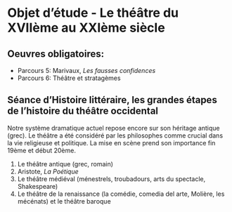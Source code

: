 


# Objet d’étude - Le théâtre du XVIIème au XXIème siècle

## Oeuvres obligatoires:

- Parcours 5: Marivaux, *Les fausses confidences*
- Parcours 6: Théâtre et stratagèmes

## Séance d’Histoire littéraire, les grandes étapes de l’histoire du théâtre occidental

Notre système dramatique actuel repose encore sur son héritage antique (grec). Le théâtre a été considéré par les philosophes comme crucial dans la vie religieuse et politique. La mise en scène prend son importance fin 19ème et début 20ème. 

1. Le théâtre antique (grec, romain)
2. Aristote, *La Poétique*
2. Le théâtre médiéval (ménestrels, troubadours, arts du spectacle, Shakespeare)
3. Le théâtre de la renaissance (la comédie, comedia del arte, Molière, les mécénats) et le théâtre baroque
<!--stackedit_data:
eyJoaXN0b3J5IjpbNzkyOTMxODM3XX0=
-->